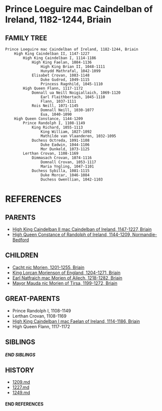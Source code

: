 # Prince Loeguire mac Caindelban of Ireland, 1182-1244, Briain

## FAMILY TREE 
```
Prince Loeguire mac Caindelban of Ireland, 1182-1244, Briain
    High King Caindelban II, 1147-1227
        High King Caindelban I, 1114-1186
            High King Faelan, 1084-1136
                High King Brian II, 1048-1111
                Hunydd Mathrafal, 1042-1099
            Elisabet Crovan, 1083-1148
                Duke Gudrod, 1049-1115
                Princess Ragnhild, 1045-1110
        High Queen Flann, 1117-1172
            Domnall ua Neill Noigiallaich, 1069-1120
                Earl Flaithbertach, 1045-1110
                Flann, 1037-1111
            Rois Neill, 1071-1145
                Domnall Neill, 1030-1077
                Eua, 1040-1090
    High Queen Constance, 1144-1209
        Prince Randolph I, 1108-1149
            King Richard, 1055-1113
                King William, 1027-1092
                Mathilde van Vlaanderen, 1032-1095
            Duchess Octreda, 1091-1108
                Duke Eadwin, 1044-1106
                Mor Dunkeld, 1073-1125
        Lerthan Crovan, 1108-1169
            Dimmasach Crovan, 1074-1116
                Domnall Crovan, 1053-1117
                Maria Yngling, 1047-1101
            Duchess Sybilla, 1081-1115
                Duke Morcar, 1046-1084
                Duchess Gwenllian, 1042-1103
```


# REFERENCES

## PARENTS 
* [High King Caindelban II mac Caindelban of Ireland, 1147-1227, Briain](p/caindelban_ii_mac_caindelban_1147.md)
* [High Queen Constance of Randolph of Ireland, 1144-1209, Normandie-Bedford](p/constance_randolph_1144.md)

## CHILDREN 
* [Cacht nic Morien, 1201-1255, Briain](p/cacht_nic_morien_1201.md)
* [King Lorcan Morienson of England, 1204-1271, Briain](p/lorcan_morienson_1204.md)
* [Earl Natfraich mac Morien of Ailech, 1218-1282, Briain](p/natfraich_mac_morien_1218.md)
* [Mayor Mauda nic Morien of Tirsa, 1199-1272, Briain](p/mauda_nic_morien_1199.md)


## GREAT-PARENTS 
* Prince Randolph I, 1108-1149
* Lerthan Crovan, 1108-1169
* [High King Caindelban I mac Faelan of Ireland, 1114-1186, Briain](p/caindelban_i_mac_faelan_1114.md)
* High Queen Flann, 1117-1172

## SIBLINGS

##### END SIBLINGS  
## HISTORY
* [1209.md](../h/1209.md)
* [1227.md](../h/1227.md)
* [1249.md](../h/1249.md)

#### END REFERENCES
